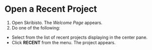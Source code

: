 # Open a Recent Project
1. Open Skribisto. The _Welcome Page_ appears. 
2. Do one of the following:
- Select from the list of recent projects displaying in the center pane.
- Click **RECENT** from the menu.
The project appears. 
